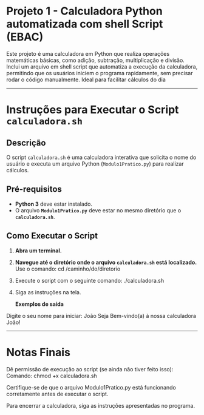 # Projeto 1 - Calculadora Python automatizada com shell Script (EBAC)

Este projeto é uma calculadora em Python que realiza operações matemáticas básicas, como adição, subtração, multiplicação e divisão. Inclui um arquivo em shell script que automatiza a execução da calculadora, permitindo que os usuários iniciem o programa rapidamente, sem precisar rodar o código manualmente. Ideal para facilitar cálculos do dia

___

# Instruções para Executar o Script `calculadora.sh`

## Descrição
O script `calculadora.sh` é uma calculadora interativa que solicita o nome do usuário e executa um arquivo Python (`Modulo1Pratico.py`) para realizar cálculos.

## Pré-requisitos
- **Python 3** deve estar instalado.
- O arquivo **`Modulo1Pratico.py`** deve estar no mesmo diretório que o **`calculadora.sh`**.

## Como Executar o Script

1. **Abra um terminal.**
 
2. **Navegue até o diretório onde o arquivo `calculadora.sh` está localizado.** 
   Use o comando:
	cd /caminho/do/diretorio

3. Execute o script com o seguinte comando:
	./calculadora.sh

4. Siga as instruções na tela.

 	**Exemplos de saída**

Digite o seu nome para iniciar: João
Seja Bem-vindo(a) à nossa calculadora João!

___

# Notas Finais

Dê permissão de execução ao script (se ainda não tiver feito isso):
 Comando: chmod +x calculadora.sh

Certifique-se de que o arquivo Modulo1Pratico.py está funcionando corretamente antes de executar o script.

Para encerrar a calculadora, siga as instruções apresentadas no programa.
